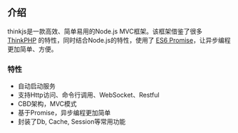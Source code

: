 ## 介绍

thinkjs是一款高效、简单易用的Node.js MVC框架。该框架借鉴了很多 [ThinkPHP](http://www.thinkphp.cn/) 的特性，同时结合Node.js的特性，使用了 [ES6 Promise](http://www.html5rocks.com/en/tutorials/es6/promises/)，让异步编程更加简单、方便。   

### 特性

* 自动启动服务
* 支持Http访问、命令行调用、WebSocket、Restful
* CBD架构，MVC模式
* 基于Promise，异步编程更加简单
* 封装了Db, Cache, Session等常用功能